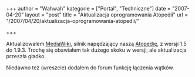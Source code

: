 +++
author = "Wahwah"
kategorie = ["Portal", "Techniczne"]
date = "2007-04-20"
layout = "post"
title = "Aktualizacja oprogramowania Atopedii"
url = "/2007/04/20/aktualizacja-oprogramowania-atopedii/"

+++

Aktualizowałem [MediaWiki][1], silnik napędzający naszą [Atopedię][2], z wersji 1.5 do 1.9.3. Trochę się obawiałem tak dużego skoku w wersji, ale aktualizacja przeszła gładko.

Niedawno też (wreszcie) dodałem do forum funkcję łączenia wątków.

 [1]: http://www.mediawiki.org/
 [2]: http://www.atopowe-zapalenie.pl/atopedia/Strona_g%C5%82%C3%B3wna